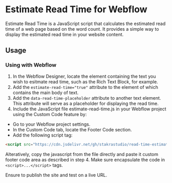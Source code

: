 # Estimate Read Time for Webflow

Estimate Read Time is a JavaScript script that calculates the estimated read time of a web page based on the word count. It provides a simple way to display the estimated read time in your website content.

## Usage

### Using with Webflow

1. In the Webflow Designer, locate the element containing the text you wish to esitmate read time, such as the Rich Text Block, for example.
2. Add the `estimate-read-time="true"` attribute to the element of which contains the main body of text.
3. Add the `data-read-time-placeholder` attribute to another text element. This attribute will serve as a placeholder for displaying the read time.
4. Include the JavaScript file estimate-read-time.js in your Webflow project using the Custom Code feature by:
* Go to your Webflow project settings.
* In the Custom Code tab, locate the Footer Code section.
* Add the following script tag:
```html
<script src="https://cdn.jsdelivr.net/gh/stakrastudio/read-time-estimator@master/read-time-estimator.js"></script>
```
Alteratively, copy the javascript from the file directly and paste it custom footer code area as described in step 4. Make sure encapsulate the code in ```<script>...</script>``` tags.

Ensure to publish the site and test on a live URL.
